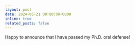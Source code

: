 ```yaml
---
layout: post
date: 2024-05-21 00:00:00+0000
inline: true
related_posts: false
---
```


Happy to announce that I have passed my Ph.D. oral defense!
